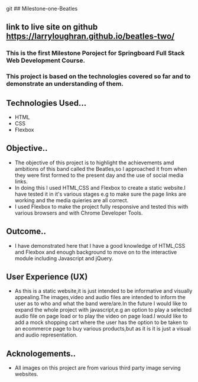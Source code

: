 git ## Milestone-one-Beatles

## link to live site on github  https://larryloughran.github.io/beatles-two/

### This is the first Milestone Poroject for Springboard Full Stack Web Development Course.

### This project is based on the technologies covered so far and to demonstrate an understanding of them.

## Technologies Used...

+ HTML
+ CSS
+ Flexbox

## Objective..

+ The objective of this project is to highlight the achievements amd ambitions of this band called the Beatles,so I approached it from when they were first formed to the present day and the use of social media links.  
+ In doing this I used HTML,CSS and Flexbox to create a static website.I have tested it in it's various stages e.g to make sure the page links are working and the media quieries are all correct.
+ I used Flexbox to make the project fully responsive and tested this with various browsers and with Chrome Developer Tools.

## Outcome..
+ I have demonstrated here that I have a good knowledge of HTML,CSS and Flexbox and enough background to move on to the interactive module including Javascript and jQuery.

## User Experience (UX)
+ As this is a static website,it is just intended to be informative and visually appealing.The images,video and audio files are intended to inform the user as to who and what the band were/are.In the future I would like to expand the whole project with javascript,e.g an option to play a selected audio file on page load or to play the video on page load.I would like to add a mock shopping cart where the user has the option to be taken to an ecommerce page to buy various products,but as it is it is just a visual and audio representation.

## Acknologements..

+ All images on this project are from various third party image serving websites.
